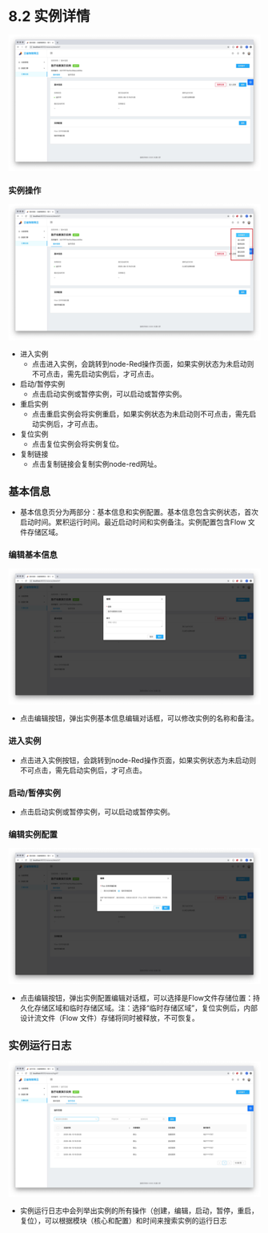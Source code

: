 # 8.2 实例详情
![avatar](../.vuepress/public/images/instanceDetail.jpg)
### 实例操作
![avatar](../.vuepress/public/images/instanceControl.jpg)
* 进入实例
  * 点击进入实例，会跳转到node-Red操作页面，如果实例状态为未启动则不可点击，需先启动实例后，才可点击。
* 启动/暂停实例
  * 点击启动实例或暂停实例，可以启动或暂停实例。
* 重启实例
  * 点击重启实例会将实例重启，如果实例状态为未启动则不可点击，需先启动实例后，才可点击。
* 复位实例
  * 点击复位实例会将实例复位。
* 复制链接
  * 点击复制链接会复制实例node-red网址。

## 基本信息
* 基本信息页分为两部分：基本信息和实例配置。基本信息包含实例状态，首次启动时间。累积运行时间。最近启动时间和实例备注。实例配置包含Flow 文件存储区域。

### 编辑基本信息
![avatar](../.vuepress/public/images/instanceEdit.jpg)
* 点击编辑按钮，弹出实例基本信息编辑对话框，可以修改实例的名称和备注。

### 进入实例
* 点击进入实例按钮，会跳转到node-Red操作页面，如果实例状态为未启动则不可点击，需先启动实例后，才可点击。

###  启动/暂停实例
* 点击启动实例或暂停实例，可以启动或暂停实例。

### 编辑实例配置
![avatar](../.vuepress/public/images/instanceEdit2.jpg)
* 点击编辑按钮，弹出实例配置编辑对话框，可以选择是Flow文件存储位置：持久化存储区域和临时存储区域。注：选择“临时存储区域”，复位实例后，内部设计流文件（Flow 文件）存储将同时被释放，不可恢复。

## 实例运行日志
![avatar](../.vuepress/public/images/instanceRun.jpg)
* 实例运行日志中会列举出实例的所有操作（创建，编辑，启动，暂停，重启，复位），可以根据模块（核心和配置）和时间来搜索实例的运行日志